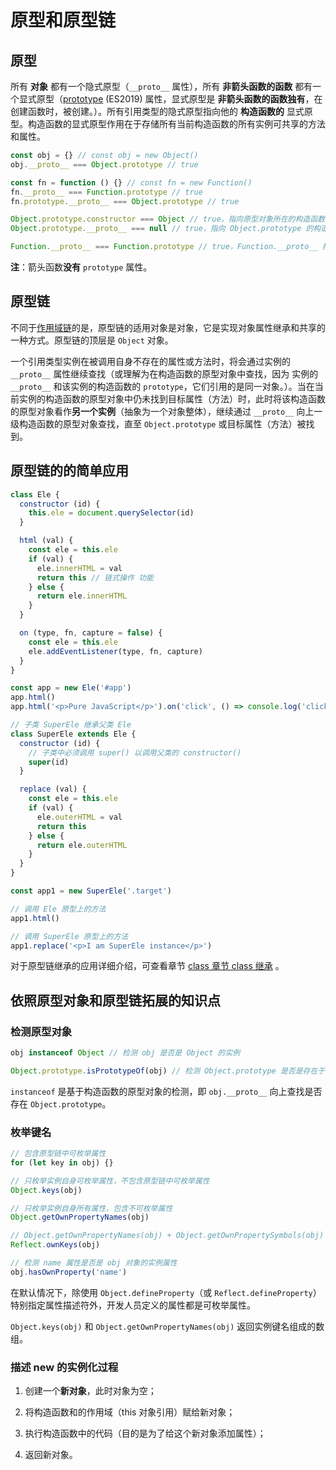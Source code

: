 # 原型和原型链

## 原型

所有 **对象** 都有一个隐式原型（`__proto__` 属性），所有 **非箭头函数的函数** 都有一个显式原型（[prototype][yx-prototype] (ES2019) 属性，显式原型是 **非箭头函数的函数独有**，在创建函数时，被创建。）。所有引用类型的隐式原型指向他的 **构造函数的** 显式原型。构造函数的显式原型作用在于存储所有当前构造函数的所有实例可共享的方法和属性。

```js
const obj = {} // const obj = new Object()
obj.__proto__ === Object.prototype // true

const fn = function () {} // const fn = new Function()
fn.__proto__ === Function.prototype // true
fn.prototype.__proto__ === Object.prototype // true

Object.prototype.constructor === Object // true，指向原型对象所在的构造函数
Object.prototype.__proto__ === null // true，指向 Object.prototype 的构造函数的原型对象

Function.__proto__ === Function.prototype // true，Function.__proto__ 指向自身原型对象
```

**注**：箭头函数**没有** `prototype` 属性。

[yx-prototype]:https://tc39.github.io/ecma262/#sec-terms-and-definitions-prototype

## 原型链

不同于[作用域链](js-lexical-environments.md)的是，原型链的适用对象是对象，它是实现对象属性继承和共享的一种方式。原型链的顶层是 `Object` 对象。

一个引用类型实例在被调用自身不存在的属性或方法时，将会通过实例的 `__proto__` 属性继续查找（或理解为在构造函数的原型对象中查找，因为 实例的 `__proto__` 和该实例的构造函数的 `prototype`，它们引用的是同一对象。）。当在当前实例的构造函数的原型对象中仍未找到目标属性（方法）时，此时将该构造函数的原型对象看作**另一个实例**（抽象为一个对象整体），继续通过 `__proto__` 向上一级构造函数的原型对象查找，直至 `Object.prototype` 或目标属性（方法）被找到。

## 原型链的的简单应用

```js
class Ele {
  constructor (id) {
    this.ele = document.querySelector(id)
  }

  html (val) {
    const ele = this.ele
    if (val) {
      ele.innerHTML = val
      return this // 链式操作 功能
    } else {
      return ele.innerHTML
    }
  }

  on (type, fn, capture = false) {
    const ele = this.ele
    ele.addEventListener(type, fn, capture)
  }
}

const app = new Ele('#app')
app.html()
app.html('<p>Pure JavaScript</p>').on('click', () => console.log('click element'))

// 子类 SuperEle 继承父类 Ele
class SuperEle extends Ele {
  constructor (id) {
    // 子类中必须调用 super() 以调用父类的 constructor()
    super(id)
  }

  replace (val) {
    const ele = this.ele
    if (val) {
      ele.outerHTML = val
      return this
    } else {
      return ele.outerHTML
    }
  }
}

const app1 = new SuperEle('.target')

// 调用 Ele 原型上的方法
app1.html()

// 调用 SuperEle 原型上的方法
app1.replace('<p>I am SuperEle instance</p>')
```

对于原型链继承的应用详细介绍，可查看章节 [class 章节 class 继承](js-class.md) 。

## 依照原型对象和原型链拓展的知识点

### 检测原型对象

```js
obj instanceof Object // 检测 obj 是否是 Object 的实例

Object.prototype.isPrototypeOf(obj) // 检测 Object.prototype 是否是存在于 obj 的原型链上
```

`instanceof` 是基于构造函数的原型对象的检测，即 `obj.__proto__` 向上查找是否存在 `Object.prototype`。

### 枚举键名

```js
// 包含原型链中可枚举属性
for (let key in obj) {}

// 只枚举实例自身可枚举属性，不包含原型链中可枚举属性
Object.keys(obj)

// 只枚举实例自身所有属性，包含不可枚举属性
Object.getOwnPropertyNames(obj)

// Object.getOwnPropertyNames(obj) + Object.getOwnPropertySymbols(obj)
Reflect.ownKeys(obj)

// 检测 name 属性是否是 obj 对象的实例属性
obj.hasOwnProperty('name')
```

在默认情况下，除使用 `Object.defineProperty`（或 `Reflect.defineProperty`） 特别指定属性描述符外，开发人员定义的属性都是可枚举属性。

`Object.keys(obj)` 和 `Object.getOwnPropertyNames(obj)` 返回实例键名组成的数组。

### 描述 new 的实例化过程

1. 创建一个**新对象**，此时对象为空；

2. 将构造函数和的作用域（this 对象引用）赋给新对象；

3. 执行构造函数中的代码（目的是为了给这个新对象添加属性）；

4. 返回新对象。
